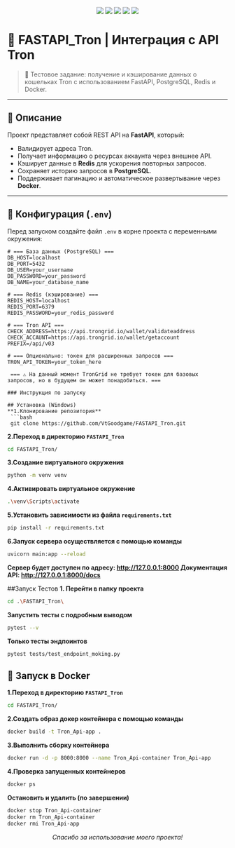 <!--
  ╔════╗ ╔═══╗ ╔═══╗   ╔════╗       🚀 FASTAPI_Tron
  ║    ║ ║   ║ ║   ║   ║    ║       🔗 Интеграция с Tron API
  ╠══╦═╝ ║ ═╦╝ ║ ═╦╝   ║ ═╦═╝
  ║  ╚╗  ║  ║  ║  ║    ║  ║         💡 FastAPI • Docker • Redis
  ╚═══╝  ╚══╝  ╚══╝    ╚══╝
-->

<p align="center">
  <img src="https://img.shields.io/badge/Python-3.12-blue?style=for-the-badge&logo=python"/>
  <img src="https://img.shields.io/badge/FastAPI-0.116-green?style=for-the-badge&logo=fastapi"/>
  <img src="https://img.shields.io/badge/Tron-Protocol-blue?style=for-the-badge&logo=tron"/>
  <img src="https://img.shields.io/badge/Redis-database-red?style=for-the-badge&logo=redis&logoColor=white"/>
  <img src="https://img.shields.io/badge/Docker-container-2496ED?style=for-the-badge&logo=docker"/>
</p>

# 🚀 FASTAPI_Tron | Интеграция с API Tron

> 📌 Тестовое задание: получение и кэширование данных о кошельках Tron с использованием FastAPI, PostgreSQL, Redis и Docker.

---

## 📌 Описание

Проект представляет собой REST API на **FastAPI**, который:
- Валидирует адреса Tron.
- Получает информацию о ресурсах аккаунта через внешнее API.
- Кэширует данные в **Redis** для ускорения повторных запросов.
- Сохраняет историю запросов в **PostgreSQL**.
- Поддерживает пагинацию и автоматическое развертывание через **Docker**.

---

## 🔐 Конфигурация (`.env`)

Перед запуском создайте файл `.env` в корне проекта с переменными окружения:

```env
# === База данных (PostgreSQL) ===
DB_HOST=localhost
DB_PORT=5432
DB_USER=your_username
DB_PASSWORD=your_password
DB_NAME=your_database_name

# === Redis (кэширование) ===
REDIS_HOST=localhost
REDIS_PORT=6379
REDIS_PASSWORD=your_redis_password

# === Tron API ===
CHECK_ADDRESS=https://api.trongrid.io/wallet/validateaddress
CHECK_ACCAUNT=https://api.trongrid.io/wallet/getaccount
PREFIX=/api/v03

# === Опционально: токен для расширенных запросов ===
TRON_API_TOKEN=your_token_here 

 === ⚠️ На данный момент TronGrid не требует токен для базовых запросов, но в будущем он может понадобиться. === 

### Инструкция по запуску

## Установка (Windows)
**1.Клонирование репозитория**
 ```bash
 git clone https://github.com/VtGoodgame/FASTAPI_Tron.git
 ```
**2.Переход в директорию `FASTAPI_Tron`**
 ```bash
 cd FASTAPI_Tron/
```
**3.Создание виртуального окружения**
 ```bash
python -m venv venv
```
**4.Активировать виртуальное окружение**
 ```bash
 .\venv\Scripts\activate
```
**5.Установить зависимости из файла `requirements.txt`**
 ```bash
pip install -r requirements.txt
```
**6.Запуск сервера осуществляется с помощью команды**
 ```bash
 uvicorn main:app --reload
```
**Сервер будет доступен по адресу: http://127.0.0.1:8000
  Документация API: http://127.0.0.1:8000/docs**

##Запуск Тестов
**1. Перейти в папку проекта**
```bash
cd .\FASTAPI_Tron\
```  
**Запустить тесты с подробным выводом**
```bash
pytest --v
```
**Только тесты эндпоинтов**
```bash
pytest tests/test_endpoint_moking.py
```

## 🐳 Запуск в Docker

**1.Переход в директорию `FASTAPI_Tron`**
 ```bash
 cd FASTAPI_Tron/
```
**2.Создать образ докер контейнера с помощью команды**
 ```bash
 docker build -t Tron_Api-app .
```
**3.Выполнить сборку контейнера**
 ```bash
 docker run -d -p 8000:8000 --name Tron_Api-container Tron_Api-app
```
**4.Проверка запущенных контейнеров**
 ```bash
 docker ps
```

**Остановить и удалить (по завершении)**
  ```bash
 docker stop Tron_Api-container
 docker rm Tron_Api-container
 docker rmi Tron_Api-app
```

<p align="center"><i>Спасибо за использование моего проекта!</i></p>
